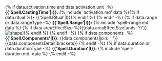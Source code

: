 {% if data.activation.time and data.activation.unit -%}
**{{'Spell.CastingTime'|l}}:** {% include 'activation.md' data %}{% if data.ritual %}• {{'Spell.Ritual'|l}}{% endif %}
{% endif -%}
{% if data.range or data.rangeType -%}
**{{'Spell.Range'|l}}:** {% include 'spell-range.md' data %} {% if data.areaEffectSize %}({{data.areaEffectSize|units: 'ft'}} ![shape](/icons/aoe/{{data.areaEffectShape}}.png#height=18)){% endif %}
{% endif -%}
{% if data.components -%}
**{{'Spell.Components'|l}}:** {{data.components|join: ', '}} {{data.componentsDetail|brackets}}
{% endif -%}
{% if data.duration or data.durationType -%}
**{{'Spell.Duration'|l}}:** {% include 'spell-duration.md' data %}
{% endif -%}